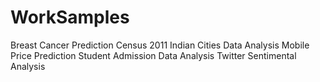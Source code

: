 # WorkSamples
Breast Cancer Prediction
Census 2011 Indian Cities Data Analysis
Mobile Price Prediction
Student Admission Data Analysis
Twitter Sentimental Analysis


